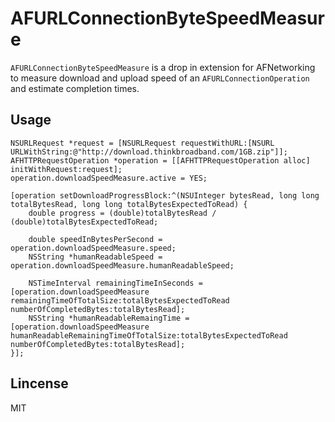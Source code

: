 # AFURLConnectionByteSpeedMeasure

`AFURLConnectionByteSpeedMeasure` is a drop in extension for AFNetworking to measure download and upload speed of an `AFURLConnectionOperation` and estimate completion times.

## Usage

``` objc
NSURLRequest *request = [NSURLRequest requestWithURL:[NSURL URLWithString:@"http://download.thinkbroadband.com/1GB.zip"]];
AFHTTPRequestOperation *operation = [[AFHTTPRequestOperation alloc] initWithRequest:request];
operation.downloadSpeedMeasure.active = YES;

[operation setDownloadProgressBlock:^(NSUInteger bytesRead, long long totalBytesRead, long long totalBytesExpectedToRead) {
	double progress = (double)totalBytesRead / (double)totalBytesExpectedToRead;

	double speedInBytesPerSecond = operation.downloadSpeedMeasure.speed;
	NSString *humanReadableSpeed = operation.downloadSpeedMeasure.humanReadableSpeed;

	NSTimeInterval remainingTimeInSeconds = [operation.downloadSpeedMeasure remainingTimeOfTotalSize:totalBytesExpectedToRead numberOfCompletedBytes:totalBytesRead];
	NSString *humanReadableRemaingTime = [operation.downloadSpeedMeasure humanReadableRemainingTimeOfTotalSize:totalBytesExpectedToRead numberOfCompletedBytes:totalBytesRead];
}];
```

## Lincense 
MIT
